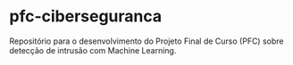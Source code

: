 # pfc-ciberseguranca
Repositório para o desenvolvimento do Projeto Final de Curso (PFC) sobre detecção de intrusão com Machine Learning.
